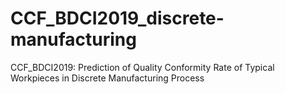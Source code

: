 # CCF_BDCI2019_discrete-manufacturing
CCF_BDCI2019: Prediction of Quality Conformity Rate of Typical Workpieces in Discrete Manufacturing Process
